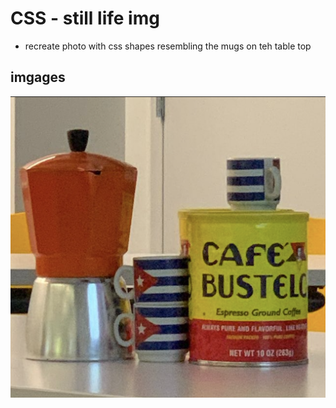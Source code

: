 # CSS - still life img

- recreate photo with css shapes resembling the mugs on teh table top

## imgages
![reference](./ref.png)




